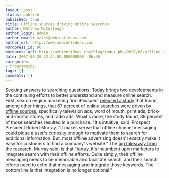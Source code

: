 ```yaml
---
layout: post
status: publish
published: true
title: Offline sources driving online searches
author: Matthew McCullough
author_login: admin
author_email: sales@ambientideas.com
author_url: http://www.ambientideas.com
wordpress_id: 96
wordpress_url: http://ambientideas.com/blog/index.php/2007/08/offline-sources-driving-online-searches/
date: 2007-08-20 22:24:00.000000000 -06:00
categories:
- Programming
tags: []
comments: []
---
```

<p>Seeking answers to searching questions: Today brings two developments in the continuing efforts to better understand and measure online search. First, search engine marketing firm iProspect <a href="http://www.iprospect.com/about/researchstudy_2007_offlinechannelinfluence.htm">released a study</a> that found, among other things, that <a href="http://www.searchenginejournal.com/search-engine-marketing-firms-study-says-offline-channels-drive-more-searches/5511/">67 percent of online searches were driven by offline sources</a>, specifically television ads, word of mouth, print ads, brick-and-mortar stores, and radio ads. What's more, the study found, 39 percent of those searches resulted in a purchase. "It's intuitive, said iProspect President Robert Murray. "It makes sense that offline channel messaging could pique a user's curiosity enough to motivate them to search for additional information. But, most offline advertising doesn't exactly make it easy for customers to find a company's website." The <a href="http://w%20ww.prweb.com/releases/2007/8/prweb547332.htm">big takeaway from the research</a>, Murray said, is that "today, it's incumbent upon marketers to integrate search with their offline efforts. Quite simply, their offline messaging needs to be memorable and facilitate search, and their search efforts need to echo that messaging and integrate those keywords. The bottom line is that integration is no longer optional."</p><br /><br />

